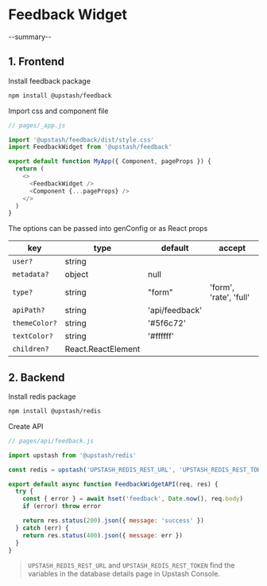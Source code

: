 # Feedback Widget

--summary--

## 1. Frontend

Install feedback package

```bash
npm install @upstash/feedback
```

Import css and component file

```js
// pages/_app.js

import '@upstash/feedback/dist/style.css'
import FeedbackWidget from '@upstash/feedback'

export default function MyApp({ Component, pageProps }) {
  return (
    <>
      <FeedbackWidget />
      <Component {...pageProps} />
    </>
  )
}
```

The options can be passed into genConfig or as React props

| key           | type               | default        | accept                 |
|---------------| ------------------ | -------------- | ---------------------- |
| `user?`       | string             |                |                        |
| `metadata?`   | object             | null           |                        |
| `type?`       | string             | "form"         | 'form', 'rate', 'full' |
| `apiPath?`    | string             | 'api/feedback' |                        |
| `themeColor?` | string             | '#5f6c72'      |                        |
| `textColor?`  | string             | '#ffffff'      |                        |
| `children?`   | React.ReactElement |                |                        |

## 2. Backend

Install redis package

```bash
npm install @upstash/redis
```

Create API

```js
// pages/api/feedback.js

import upstash from '@upstash/redis'

const redis = upstash('UPSTASH_REDIS_REST_URL', 'UPSTASH_REDIS_REST_TOKEN')

export default async function FeedbackWidgetAPI(req, res) {
  try {
    const { error } = await hset('feedback', Date.now(), req.body)
    if (error) throw error

    return res.status(200).json({ message: 'success' })
  } catch (err) {
    return res.status(400).json({ message: err })
  }
}
```

> `UPSTASH_REDIS_REST_URL` and `UPSTASH_REDIS_REST_TOKEN` find the variables in the database details page in Upstash Console.
